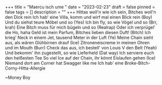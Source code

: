 +++
title = "Maercu isch ume "
date = "2023-02-23"
draft = false
pinned = false
tags = []
description = ""
+++
Hittas woll'n wie ich sein, Bitches woll'n den Dick rein
Ich hab' eine Villa, komm und wirf mal einen Blick rein (Boy)
Und du siehst teure Möbel und so (Yes)
Ich bin fly, so wie Vögel und so (Brr, krah)
Eine Bitch muss für mich bügeln und so (Realrap)
Oder ich verprügel' die Ho, haha
Geld ist mein Parfum, Bitches lieben diesen Duft! (Bitch)
Ich krieg' Neck in einem Jet, tausend Meter in der Luft (Ye)
Meine Chain sieht aus, als wären Glühbirnen drauf (Ice)
Zitroneneiscreme in meinen Ohren und im Mouth (Burr)
Check das aus, ich bestell' von Louis V den Belt (Yeah)
Und bekomm' ihn zugestellt, so wie Lieferheld (Dat way)
Ich serviere euch den heißesten Tee
So viel Ice auf der Chain, ihr könnt Eislaufen gehen (Ice)
Niemand dort am Corner hat Swagger like me
Ich hab' eine Broke-Bitch-Corny-Hitta-Allergie

~Money Boy